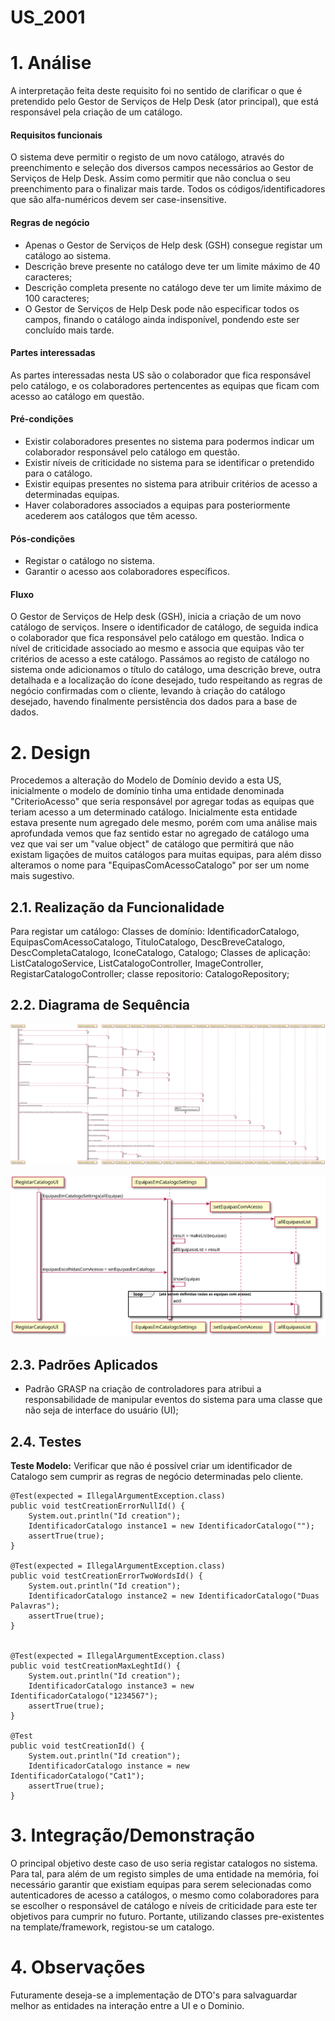 # US_2001

# 1. Análise

A interpretação feita deste requisito foi no sentido de clarificar o que é pretendido pelo Gestor de Serviços de Help Desk (ator principal), que está responsável pela criação de um catálogo.

#### Requisitos funcionais

O sistema deve permitir o registo de um novo catálogo, através do preenchimento e seleção dos diversos campos necessários ao Gestor de Serviços de Help Desk. Assim como permitir que não conclua o seu preenchimento para o finalizar mais tarde. Todos os códigos/identificadores que são alfa-numéricos devem ser case-insensitive.

#### Regras de negócio

* Apenas o Gestor de Serviços de Help desk (GSH) consegue registar um catálogo ao sistema.
* Descrição breve presente no catálogo deve ter um limite máximo de 40 caracteres;
* Descrição completa presente no catálogo deve ter um limite máximo de 100 caracteres;
* O Gestor de Serviços de Help Desk pode não especificar todos os campos, finando o catálogo ainda indisponível, pondendo este ser concluído mais tarde.

#### Partes interessadas

As partes interessadas nesta US são o colaborador que fica responsável pelo catálogo, e os colaboradores pertencentes as equipas que ficam com acesso ao catálogo em questão.

#### Pré-condições

* Existir colaboradores presentes no sistema para podermos indicar um colaborador responsável pelo catálogo em questão.
* Existir níveis de criticidade no sistema para se identificar o pretendido para o catálogo.
* Existir equipas presentes no sistema para atribuir critérios de acesso a determinadas equipas.
* Haver colaboradores associados a equipas para posteriormente acederem aos catálogos que têm acesso.

#### Pós-condições

* Registar o catálogo no sistema.
* Garantir o acesso aos colaboradores específicos.

#### Fluxo

O Gestor de Serviços de Help desk (GSH), inicia a criação de um novo catálogo de serviços. Insere o identificador de catálogo, de seguida indica o colaborador que fica responsável pelo catálogo em questão. Indica o nível de criticidade associado ao mesmo e associa que equipas vão ter critérios de acesso a este catálogo. Passámos ao registo de catálogo no sistema onde adicionamos o título do catálogo, uma descrição breve, outra detalhada e a localização do ícone desejado, tudo respeitando as regras de negócio confirmadas com o cliente, levando à criação do catálogo desejado, havendo finalmente persistência dos dados para a base de dados.

# 2. Design

Procedemos a alteração do Modelo de Domínio devido a esta US, inicialmente o modelo de domínio tinha uma entidade denominada "CriterioAcesso" que seria responsável por agregar todas as equipas que teriam acesso a um determinado catálogo. Inicialmente esta entidade estava presente num agregado dele mesmo, porém com uma análise mais aprofundada vemos que faz sentido estar no agregado de catálogo uma vez que vai ser um "value object" de catálogo que permitirá que não existam ligações de muitos catálogos para muitas equipas, para além disso alteramos o nome para "EquipasComAcessoCatalogo" por ser um nome mais sugestivo.

## 2.1. Realização da Funcionalidade

Para registar um catálogo:
	Classes de domínio: IdentificadorCatalogo, EquipasComAcessoCatalogo, TituloCatalogo, DescBreveCatalogo, DescCompletaCatalogo, IconeCatalogo, Catalogo;
	Classes de aplicação: ListCatalogoService, ListCatalogoController, ImageController, RegistarCatalogoController;
	classe repositorio: CatalogoRepository;

## 2.2. Diagrama de Sequência

![US_2001_DS.svg](US_2001_DS.svg)

![US_2001_EquipasEmCatalogoSettings_DS.svg](US_2001_EquipasEmCatalogoSettings_DS.svg)

## 2.3. Padrões Aplicados

* Padrão GRASP na criação de controladores para atribui a responsabilidade de manipular eventos do sistema para uma classe que não seja de interface do usuário (UI);

## 2.4. Testes

**Teste Modelo:** Verificar que não é possível criar um identificador de Catalogo sem cumprir as regras de negócio determinadas pelo cliente.

    @Test(expected = IllegalArgumentException.class)
    public void testCreationErrorNullId() {
        System.out.println("Id creation");
        IdentificadorCatalogo instance1 = new IdentificadorCatalogo("");
        assertTrue(true);
    }

    @Test(expected = IllegalArgumentException.class)
    public void testCreationErrorTwoWordsId() {
        System.out.println("Id creation");
        IdentificadorCatalogo instance2 = new IdentificadorCatalogo("Duas Palavras");
        assertTrue(true);
    }


    @Test(expected = IllegalArgumentException.class)
    public void testCreationMaxLeghtId() {
        System.out.println("Id creation");
        IdentificadorCatalogo instance3 = new IdentificadorCatalogo("1234567");
        assertTrue(true);
    }

    @Test
    public void testCreationId() {
        System.out.println("Id creation");
        IdentificadorCatalogo instance = new IdentificadorCatalogo("Cat1");
        assertTrue(true);
    }

# 3. Integração/Demonstração

O principal objetivo deste caso de uso seria registar catalogos no sistema. Para tal, para além de um registo simples de uma entidade na memória, foi necessário garantir que existiam equipas para serem selecionadas como autenticadores de acesso a catálogos, o mesmo como colaboradores para se escolher o responsável de catálogo e níveis de criticidade para este ter objetivos para cumprir no futuro. Portante, utilizando classes pre-existentes na template/framework, registou-se um catalogo.

# 4. Observações

Futuramente deseja-se a implementação de DTO's para salvaguardar melhor as entidades na interação entre a UI e o Dominio. 
